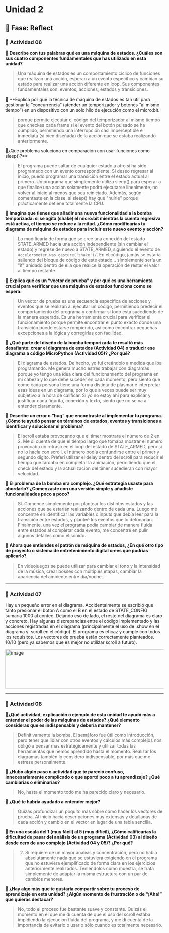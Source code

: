 # Unidad 2


## 🤔 Fase: Reflect
### 📝 Actividad 06  

🌱 **Describe con tus palabras qué es una máquina de estados. ¿Cuáles son sus cuatro componentes fundamentales que has utilizado en esta unidad?**
> Una máquina de estados es un comportamiento cíclico de funciones que realizan una acción, esperan a un evento específico y cambian su estado para realizar una acción diferente en loop. Sus componentes fundamentales son: eventos, acciones, estados y transiciones.
    
🌿 **Explica por qué la técnica de máquina de estados es tan útil para gestionar la “concurrencia” (atender un temporizador y botones “al mismo tiempo”) en un dispositivo con un solo hilo de ejecución como el micro:bit.   
> porque permite ejecutar el código del temporizador al mismo tiempo que checkea cada frame si el evento del botón pulsado se ha cumplido, permitiendo una interrupción casi imperceptible e inmediata (si bien diseñada) de la acción que se estaba realizando anteriormente.  
  
🌼¿Qué problema soluciona en comparación con usar funciones como sleep()?**  
> El programa puede saltar de cualquier estado a otro si ha sido programado con un evento correspondiente. Si deseo regresar al inicio, puedo programar una transición entre el estado actual al primero. Un programa que simplemente utiliza sleep() para esperar a que finalice una acción solamente podrá ejecutarse linealmente, no volver al inicio al menos que sea reiniciado. Además, según comentaste en la clase, al sleep() hay que "huirle" porque prácticamente detiene totalmente la CPU.  
  
🌻 **Imagina que tienes que añadir una nueva funcionalidad a la bomba temporizada: si se agita (shake) el micro:bit mientras la cuenta regresiva está activa, el tiempo se reduce a la mitad. ¿Cómo modificarías tu diagrama de máquina de estados para incluir este nuevo evento y acción?**
> Lo modificaría de forma que se cree una conexión del estado STATE_ARMED hacia una acción independiente (sin cambiar el estado) y regrese de nuevo a STATE_ARMED, siguiendo el evento de `accelerometer.was_gesture('shake')/`. En el código, jamás se estaría saliendo del bloque de código de este estado... simplemente sería un "if" anidado dentro de ella que realice la operación de restar el valor al tiempo restante.  

🌱 **Explica qué es un “vector de prueba” y por qué es una herramienta crucial para verificar que una máquina de estados funciona como se espera.**
> Un vector de prueba es una secuencia específica de acciones y eventos que se realizan al ejecutar un código, permitiendo predecir el comportamiento del programa y confirmar si todo está sucediendo de la manera esperada. Es una herramienta crucial para verificar el funcionamiento porque permite encontrar el punto exacto donde una transición puede estarse rompiendo, así como encontrar pequeñas excepciones a la lógica y corregirlas con facilidad.  

🌼 **¿Qué parte del diseño de la bomba temporizada te resultó más desafiante: crear el diagrama de estados (Actividad 04) o traducir ese diagrama a código MicroPython (Actividad 05)? ¿Por qué?**
> El diagrama de estados. De hecho, yo fui creándolo a medida que iba programando. Me genera mucho estrés trabajar con diagramas porque yo tengo una idea clara del funcionamiento del programa en mi cabeza y lo que debe suceder en cada momento, pero siento que como cada persona tiene una forma distinta de plasmar e interpretar esas ideas en un diagrama, por lo que a veces puede ser muy subjetivo a la hora de calificar. Si yo no estoy ahí para explicar y justificar cada figurita, conexión y texto, siento que no se va a entender claramente.   

🌻 **Describe un error o “bug” que encontraste al implementar tu programa. ¿Cómo te ayudó pensar en términos de estados, eventos y transiciones a identificar y solucionar el problema?**
> El scroll estaba provocando que el timer mostrara el número de 2 en 2. Me di cuenta de que el tiempo largo que tomaba mostrar el número provocaba un retraso en el loop del estado de STATE_ARMED, pero si no lo hacía con scroll, el número podía confundirse entre el primer y segundo dígito. Preferí utilizar el delay dentro del scroll para reducir el tiempo que tardaba en completar la animación, permitiendo que el check del estado y la actualización del timer sucedieran con mayor velocidad.  

🌱 **El problema de la bomba era complejo. ¿Qué estrategia usaste para abordarlo? ¿Comenzaste con una versión simple y añadiste funcionalidades poco a poco?**
> Sí. Comencé simplemente por plantear los distintos estados y las acciones que se estarían realizando dentro de cada una. Luego me concentré en identificar las variables o inputs que debía leer para la transición entre estados, y planteé los eventos que lo detonarían. Finalmente, una vez el programa podía cambiar de manera fluida entre estados al completar cada evento, me concentré en pulir algunos detalles como el sonido.    

🌿 **Ahora que entiendes el patrón de máquina de estados, ¿En qué otro tipo de proyecto o sistema de entretenimiento digital crees que podrías aplicarlo?**
> En videojuegos se puede utilizar para cambiar el tono y la intensidad de la música, crear bosses con múltiples etapas, cambiar la apariencia del ambiente entre día/noche...  

___
### 📝 Actividad 07  

Hay un pequeño error en el diagrama. Accidentalmente se escribió que tanto presionar el botón A como el B en el estado de STATE_CONFIG sumaría 1000 al conteo. Dejando eso de lado, el resto del diagrama es claro y concreto. Hay algunas discrepancias entre el código implementado y las acciones registradas en el diagrama (principalmente el uso de .show en el diagrama y .scroll en el código).
El programa es eficaz y cumple con todos los requisitos. Los vectores de prueba están correctamente planteados. 10/10 (pero ya sabemos que es mejor no utilizar scroll a futuro).
    
<img width="850" height="125" alt="image" src="https://github.com/user-attachments/assets/b2ed0bea-e0b6-43b9-9977-73d653d89039" />

___
### 📝 Actividad 08  

**🌱¿Qué actividad, explicación o ejemplo de esta unidad te ayudó más a entender el poder de las máquinas de estados? ¿Qué elemento consideras que es indispensable y debería mantener?**
> Definitivamente la bomba. El semáforo fue útil como introducción, pero tener que lidiar con otros eventos y cálculos más complejos nos obligó a pensar más estratégicamente y utilizar todas las herramientas que hemos aprendido hasta el momento. Realizar los diagramas también lo considero indispensable, por más que me estrese personalmente.  
  
**🌿 ¿Hubo algún paso o actividad que te pareció confuso, innecesariamente complicado o que aportó poco a tu aprendizaje? ¿Qué cambiarías o eliminarías?**
> No, hasta el momento todo me ha parecido claro y necesario.   
  
**🌼 ¿Qué te habría ayudado a entender mejor?**
> Quizás profundizar un poquito más sobre cómo hacer los vectores de prueba. Al inicio hacía descripciones muy extensas y detalladas de cada acción y cambio en el vector en lugar de una tabla sencilla.
  
**🌻 En una escala del 1 (muy fácil) al 5 (muy difícil), ¿Cómo calificarías la dificultad de pasar del análisis de un programa (Actividad 03) al diseño desde cero de uno complejo (Actividad 04 y 05)? ¿Por qué?**
> 2. Sí requiere de un mayor análisis y concentración, pero no había absolutamente nada que se estuviera exigiendo en el programa que no estuviera ejemplificado de forma clara en los ejercicios anteriormente realizados. Teniéndolos como muestra, se trata simplemente de adaptar la misma estructura con un par de cambios menores.  
  
**🌱 ¿Hay algo más que te gustaría compartir sobre tu proceso de aprendizaje en esta unidad? ¿Algún momento de frustración o de “¡Aha!” que quieras destacar?**
> No, todo el proceso fue bastante suave y constante. Quizás el momento en el que me dí cuenta de que el uso del scroll estaba impidiendo la ejecución fluida del programa, y me di cuenta de la importancia de evitarlo o usarlo sólo cuando es totalmente necesario.
